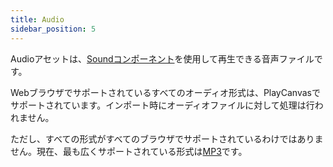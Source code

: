 ```yaml
---
title: Audio
sidebar_position: 5
---
```


Audioアセットは、[Soundコンポーネント][sound-component]を使用して再生できる音声ファイルです。

Webブラウザでサポートされているすべてのオーディオ形式は、PlayCanvasでサポートされています。インポート時にオーディオファイルに対して処理は行われません。

ただし、すべての形式がすべてのブラウザでサポートされているわけではありません。現在、最も広くサポートされている形式は[MP3][mp3]です。

[mp3]: https://caniuse.com/mp3
[sound-component]: /user-manual/scenes/components/sound/
